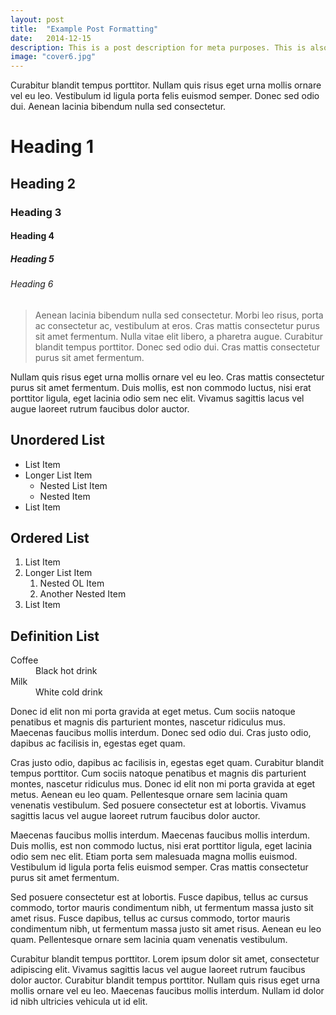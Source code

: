 ```yaml
---
layout: post
title:  "Example Post Formatting"
date:   2014-12-15
description: This is a post description for meta purposes. This is also the excerpt of the article that shows up on the index/home page. Change this in the post YAML.
image: "cover6.jpg"
---
```


<p class="intro"><span class="dropcap">C</span>urabitur blandit tempus porttitor. Nullam quis risus eget urna mollis ornare vel eu leo. Vestibulum id ligula porta felis euismod semper. Donec sed odio dui. Aenean lacinia bibendum nulla sed consectetur.</p>

# Heading 1

## Heading 2

### Heading 3

#### Heading 4

##### Heading 5

###### Heading 6

<blockquote>Aenean lacinia bibendum nulla sed consectetur. Morbi leo risus, porta ac consectetur ac, vestibulum at eros. Cras mattis consectetur purus sit amet fermentum. Nulla vitae elit libero, a pharetra augue. Curabitur blandit tempus porttitor. Donec sed odio dui. Cras mattis consectetur purus sit amet fermentum.</blockquote>

Nullam quis risus eget urna mollis ornare vel eu leo. Cras mattis consectetur purus sit amet fermentum. Duis mollis, est non commodo luctus, nisi erat porttitor ligula, eget lacinia odio sem nec elit. Vivamus sagittis lacus vel augue laoreet rutrum faucibus dolor auctor.

## Unordered List
* List Item
* Longer List Item
  * Nested List Item
  * Nested Item
* List Item

## Ordered List
1. List Item
2. Longer List Item
    1. Nested OL Item
    2. Another Nested Item
3. List Item

## Definition List
<dl>
  <dt>Coffee</dt>
  <dd>Black hot drink</dd>
  <dt>Milk</dt>
  <dd>White cold drink</dd>
</dl>

Donec id elit non mi porta gravida at eget metus. Cum sociis natoque penatibus et magnis dis parturient montes, nascetur ridiculus mus. Maecenas faucibus mollis interdum. Donec sed odio dui. Cras justo odio, dapibus ac facilisis in, egestas eget quam.

Cras justo odio, dapibus ac facilisis in, egestas eget quam. Curabitur blandit tempus porttitor. Cum sociis natoque penatibus et magnis dis parturient montes, nascetur ridiculus mus. Donec id elit non mi porta gravida at eget metus. Aenean eu leo quam. Pellentesque ornare sem lacinia quam venenatis vestibulum. Sed posuere consectetur est at lobortis. Vivamus sagittis lacus vel augue laoreet rutrum faucibus dolor auctor.

Maecenas faucibus mollis interdum. Maecenas faucibus mollis interdum. Duis mollis, est non commodo luctus, nisi erat porttitor ligula, eget lacinia odio sem nec elit. Etiam porta sem malesuada magna mollis euismod. Vestibulum id ligula porta felis euismod semper. Cras mattis consectetur purus sit amet fermentum.

Sed posuere consectetur est at lobortis. Fusce dapibus, tellus ac cursus commodo, tortor mauris condimentum nibh, ut fermentum massa justo sit amet risus. Fusce dapibus, tellus ac cursus commodo, tortor mauris condimentum nibh, ut fermentum massa justo sit amet risus. Aenean eu leo quam. Pellentesque ornare sem lacinia quam venenatis vestibulum.

Curabitur blandit tempus porttitor. Lorem ipsum dolor sit amet, consectetur adipiscing elit. Vivamus sagittis lacus vel augue laoreet rutrum faucibus dolor auctor. Curabitur blandit tempus porttitor. Nullam quis risus eget urna mollis ornare vel eu leo. Maecenas faucibus mollis interdum. Nullam id dolor id nibh ultricies vehicula ut id elit.
